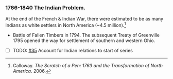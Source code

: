 ### 1766-1840 The Indian Problem.

At the end of the French & Indian War, there were estimated to be as many Indians as white settlers in North America (~4.5 million).[^pop]

* Battle of Fallen Timbers in 1794. The subsequent Treaty of Greenville 1795 opened the way for settlement of southern and western Ohio.

[^pop]: Calloway. _The Scratch of a Pen: 1763 and the Transformation of North America_. 2006.

- [ ] TODO: [#35](https://github.com/Merovex/stranded-series/issues/35) Account for Indian relations to start of series

